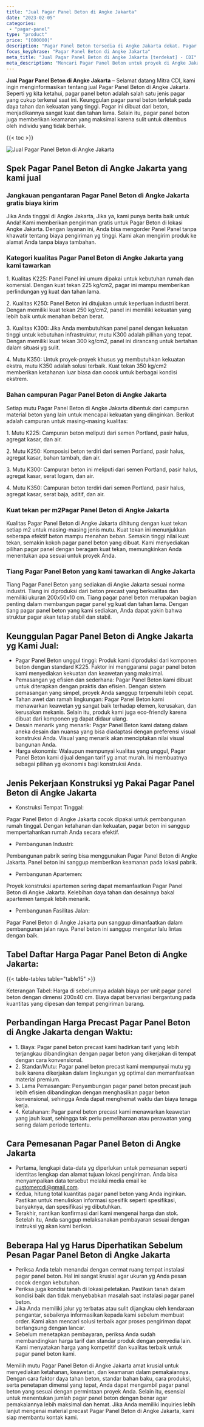 ```yaml
---
title: "Jual Pagar Panel Beton di Angke Jakarta"
date: "2023-02-05"
categories:
 - "pagar-panel"
type: "product"
price: "[600000]"
description: "Pagar Panel Beton tersedia di Angke Jakarta dekat. Pagar Panel Beton ini sering digunakan dalam pekerjaan pembangunan sebagai pembatas pengamanan lahan yang tahan lama dan berkualitas. Hubungi kami untuk mendapatkan lebih lanjut."
focus_keyphrase: "Pagar Panel Beton di Angke Jakarta"
meta_title: "Jual Pagar Panel Beton di Angke Jakarta [terdekat] - CDI"
meta_description: "Mencari Pagar Panel Beton untuk proyek di Angke Jakarta? Kami menyediakan Pagar Panel Beton berkualitas untuk pagar lahan. Dapatkan harga terbaik sekarang."
---
```


**Jual Pagar Panel Beton di Angke Jakarta** – Selamat datang Mitra CDI, kami ingin menginformasikan tentang jual Pagar Panel Beton di Angke Jakarta. Seperti yg kita ketahui, pagar panel beton adalah salah satu jenis pagar yang cukup terkenal saat ini. Keunggulan pagar panel beton terletak pada daya tahan dan kekuatan yang tinggi. Pagar ini dibuat dari beton, menjadikannya sangat kuat dan tahan lama. Selain itu, pagar panel beton juga memberikan keamanan yang maksimal karena sulit untuk ditembus oleh individu yang tidak berhak.

{{< toc >}}

![Jual Pagar Panel Beton di Angke Jakarta](/images/pagar-panel/pagar-panel-14.jpg)

## Spek Pagar Panel Beton di Angke Jakarta yang kami jual

### Jangkauan pengantaran Pagar Panel Beton di Angke Jakarta gratis biaya kirim

Jika Anda tinggal di Angke Jakarta, Jika ya, kami punya berita baik untuk Anda! Kami memberikan pengiriman gratis untuk Pagar Beton di lokasi Angke Jakarta. Dengan layanan ini, Anda bisa mengorder Panel Panel tanpa khawatir tentang biaya pengiriman yg tinggi. Kami akan mengirim produk ke alamat Anda tanpa biaya tambahan.

### Kategori kualitas Pagar Panel Beton di Angke Jakarta yang kami tawarkan

1\. Kualitas K225: Panel Panel ini umum dipakai untuk kebutuhan rumah dan komersial. Dengan kuat tekan 225 kg/cm2, pagar ini mampu memberikan perlindungan yg kuat dan tahan lama.  

2\. Kualitas K250: Panel Beton ini ditujukan untuk keperluan industri berat. Dengan memiliki kuat tekan 250 kg/cm2, panel ini memiliki kekuatan yang lebih baik untuk menahan beban berat.  

3\. Kualitas K300: Jika Anda membutuhkan panel panel dengan kekuatan tinggi untuk kebutuhan infrastruktur, mutu K300 adalah pilihan yang tepat. Dengan memiliki kuat tekan 300 kg/cm2, panel ini dirancang untuk bertahan dalam situasi yg sulit.  

4\. Mutu K350: Untuk proyek-proyek khusus yg membutuhkan kekuatan ekstra, mutu K350 adalah solusi terbaik. Kuat tekan 350 kg/cm2 memberikan ketahanan luar biasa dan cocok untuk berbagai kondisi ekstrem.

### Bahan campuran Pagar Panel Beton di Angke Jakarta

Setiap mutu Pagar Panel Beton di Angke Jakarta dibentuk dari campuran material beton yang lain untuk mencapai kekuatan yang diinginkan. Berikut adalah campuran untuk masing-masing kualitas:

1\. Mutu K225: Campuran beton meliputi dari semen Portland, pasir halus, agregat kasar, dan air.

2\. Mutu K250: Komposisi beton terdiri dari semen Portland, pasir halus, agregat kasar, bahan tambah, dan air.

3\. Mutu K300: Campuran beton ini meliputi dari semen Portland, pasir halus, agregat kasar, serat logam, dan air.

4\. Mutu K350: Campuran beton terdiri dari semen Portland, pasir halus, agregat kasar, serat baja, aditif, dan air.

### Kuat tekan per m2Pagar Panel Beton di Angke Jakarta

Kualitas Pagar Panel Beton di Angke Jakarta dihitung dengan kuat tekan setiap m2 untuk masing-masing jenis mutu. Kuat tekan ini menunjukkan seberapa efektif beton mampu menahan beban. Semakin tinggi nilai kuat tekan, semakin kokoh pagar panel beton yang dibuat. Kami menyediakan pilihan pagar panel dengan beragam kuat tekan, memungkinkan Anda menentukan apa sesuai untuk proyek Anda.

### Tiang Pagar Panel Beton yang kami tawarkan di Angke Jakarta

Tiang Pagar Panel Beton yang sediakan di Angke Jakarta sesuai norma industri. Tiang ini diproduksi dari beton precast yang berkualitas dan memiliki ukuran 200x50x10 cm. Tiang pagar panel beton merupakan bagian penting dalam membangun pagar panel yg kuat dan tahan lama. Dengan tiang pagar panel beton yang kami sediakan, Anda dapat yakin bahwa struktur pagar akan tetap stabil dan stabil.

## Keunggulan Pagar Panel Beton di Angke Jakarta yg Kami Jual:

*   Pagar Panel Beton unggul tinggi: Produk kami diproduksi dari komponen beton dengan standard K225. Faktor ini menggaransi pagar panel beton kami menyediakan kekuatan dan keawetan yang maksimal.
*   Pemasangan yg efisien dan sederhana: Pagar Panel Beton kami dibuat untuk diterapkan dengan praktis dan efisien. Dengan sistem pemasangan yang simpel, proyek Anda sanggup terpenuhi lebih cepat.
*   Tahan awet dan ramah lingkungan: Pagar Panel Beton kami menawarkan keawetan yg sangat baik terhadap elemen, kerusakan, dan kerusakan mekanis. Selain itu, produk kami juga eco-friendly karena dibuat dari komponen yg dapat didaur ulang.
*   Desain menarik yang menarik: Pagar Panel Beton kami datang dalam aneka desain dan nuansa yang bisa diadaptasi dengan preferensi visual konstruksi Anda. Visual yang menarik akan menciptakan nilai visual bangunan Anda.
*   Harga ekonomis: Walaupun mempunyai kualitas yang unggul, Pagar Panel Beton kami dijual dengan tarif yg amat murah. Ini membuatnya sebagai pilihan yg ekonomis bagi konstruksi Anda.

## Jenis Pekerjaan Konstruksi yg Pakai Pagar Panel Beton di Angke Jakarta

*   Konstruksi Tempat Tinggal:

Pagar Panel Beton di Angke Jakarta cocok dipakai untuk pembangunan rumah tinggal. Dengan ketahanan dan kekuatan, pagar beton ini sanggup mempertahankan rumah Anda secara efektif.
*   Pembangunan Industri:

Pembangunan pabrik sering bisa menggunakan Pagar Panel Beton di Angke Jakarta. Panel beton ini sanggup memberikan keamanan pada lokasi pabrik.
*   Pembangunan Apartemen:

Proyek konstruksi apartemen sering dapat memanfaatkan Pagar Panel Beton di Angke Jakarta. Kelebihan daya tahan dan desainnya bakal apartemen tampak lebih menarik.
*   Pembangunan Fasilitas Jalan:

Pagar Panel Beton di Angke Jakarta pun sanggup dimanfaatkan dalam pembangunan jalan raya. Panel beton ini sanggup mengatur lalu lintas dengan baik.

## Tabel Daftar Harga Pagar Panel Beton di Angke Jakarta:

{{< table-tables table="table15" >}}

Keterangan Tabel: Harga di sebelumnya adalah biaya per unit pagar panel beton dengan dimensi 200x40 cm. Biaya dapat bervariasi bergantung pada kuantitas yang dipesan dan tempat pengiriman barang.

## Perbandingan Harga Precast Pagar Panel Beton di Angke Jakarta dengan Waktu:

*   1\. Biaya: Pagar panel beton precast kami hadirkan tarif yang lebih terjangkau dibandingkan dengan pagar beton yang dikerjakan di tempat dengan cara konvensional.
*   2\. Standar/Mutu: Pagar panel beton precast kami mempunyai mutu yg baik karena dikerjakan dalam lingkungan yg optimal dan memanfaatkan material premium.
*   3\. Lama Pemasangan: Penyambungan pagar panel beton precast jauh lebih efisien dibandingkan dengan menghasilkan pagar beton konvensional, sehingga Anda dapat menghemat waktu dan biaya tenaga kerja.
*   4\. Ketahanan: Pagar panel beton precast kami menawarkan keawetan yang jauh kuat, sehingga tak perlu pemeliharaan atau perawatan yang sering dalam periode tertentu.

## Cara Pemesanan Pagar Panel Beton di Angke Jakarta

*   Pertama, lengkapi data-data yg diperlukan untuk pemesanan seperti identitas lengkap dan alamat tujuan lokasi pengiriman. Anda bisa menyampaikan data tersebut melalui media email ke customercdi@gmail.com.
*   Kedua, hitung total kuantitas pagar panel beton yang Anda inginkan. Pastikan untuk menuliskan informasi spesifik seperti spesifikasi, banyaknya, dan spesifikasi yg dibutuhkan.
*   Terakhir, nantikan konfirmasi dari kami mengenai harga dan stok. Setelah itu, Anda sanggup melaksanakan pembayaran sesuai dengan instruksi yg akan kami berikan.

## Beberapa Hal yg Harus Diperhatikan Sebelum Pesan Pagar Panel Beton di Angke Jakarta

*   Periksa Anda telah menandai dengan cermat ruang tempat instalasi pagar panel beton. Hal ini sangat krusial agar ukuran yg Anda pesan cocok dengan kebutuhan.
*   Periksa juga kondisi tanah di lokasi peletakan. Pastikan tanah dalam kondisi baik dan tidak menyebabkan masalah saat instalasi pagar panel beton.
*   Jika Anda memiliki jalur yg terbatas atau sulit dijangkau oleh kendaraan pengantar, sebaiknya informasikan kepada kami sebelum membuat order. Kami akan mencari solusi terbaik agar proses pengiriman dapat berlangsung dengan lancar.
*   Sebelum menetapkan pembayaran, periksa Anda sudah membandingkan harga tarif dan standar produk dengan penyedia lain. Kami menyatakan harga yang kompetitif dan kualitas terbaik untuk pagar panel beton kami.

Memilih mutu Pagar Panel Beton di Angke Jakarta amat krusial untuk menyediakan ketahanan, keawetan, dan keamanan dalam pemakaiannya. Dengan cara faktor daya tahan beton, standar bahan baku, cara produksi, serta penetapan dimensi yang tepat, Anda dapat mengambil pagar panel beton yang sesuai dengan permintaan proyek Anda. Selain itu, esensial untuk menentukan jumlah pagar panel beton dengan benar agar pemakaiannya lebih maksimal dan hemat. Jika Anda memiliki inquiries lebih lanjut mengenai material precast Pagar Panel Beton di Angke Jakarta, kami siap membantu kontak kami.